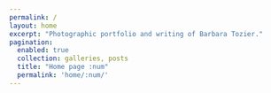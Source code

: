 ```yaml
---
permalink: /
layout: home
excerpt: "Photographic portfolio and writing of Barbara Tozier."
pagination:
  enabled: true
  collection: galleries, posts
  title: "Home page :num"
  permalink: 'home/:num/'
---
```

